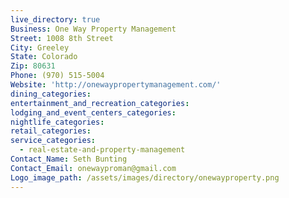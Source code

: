 ```yaml
---
live_directory: true
Business: One Way Property Management
Street: 1008 8th Street
City: Greeley
State: Colorado
Zip: 80631
Phone: (970) 515-5004
Website: 'http://onewaypropertymanagement.com/'
dining_categories:
entertainment_and_recreation_categories:
lodging_and_event_centers_categories:
nightlife_categories:
retail_categories:
service_categories:
  - real-estate-and-property-management
Contact_Name: Seth Bunting
Contact_Email: onewayproman@gmail.com
Logo_image_path: /assets/images/directory/onewayproperty.png
---
```



